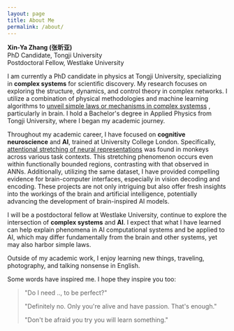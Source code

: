 ```yaml
---
layout: page
title: About Me
permalink: /about/
---
```

<strong>Xin-Ya Zhang (张昕亚)</strong><br>
PhD Candidate, Tongji University<br>
Postdoctoral Fellow, Westlake University

I am currently a PhD candidate in physics at Tongji University, specializing in <strong>complex systems</strong> for scientific discovery. My research focuses on exploring the structure, dynamics, and control theory in complex networks. I utilize a combination of physical methodologies and machine learning algorithms to <u>unveil simple laws or mechanisms in complex systemss</u> , particularly in brain. I hold a Bachelor's degree in Applied Physics from Tongji University, where I began my academic journey.

Throughout my academic career, I have focused on <strong>cognitive neuroscience</strong> and <strong>AI</strong>, trained at University College London. Specifically, <u>attentional stretching of neural representations</u> was found in monkeys across various task contexts. This stretching phenomenon occurs even within functionally bounded regions, contrasting with that observed in ANNs. Additionally, utilizing the same dataset, I have provided compelling evidence for brain-computer interfaces, especially in vision decoding and encoding. These projects are not only intriguing but also offer fresh insights into the workings of the brain and artificial intelligence, potentially advancing the development of brain-inspired AI models.

I will be a postdoctoral fellow at Westlake University, continue to explore the intersection of <strong>complex systems</strong> and <strong>AI</strong>. I expect that what I have learned can help explain phenomena in AI computational systems and be applied to AI, which may differ fundamentally from the brain and other systems, yet may also harbor simple laws.

Outside of my academic work, I enjoy learning new things, traveling, photography, and talking nonsense in English.

Some words have inspired me. I hope they inspire you too:

<blockquote>
  <p>"Do I need .., to be perfect?"</p>

  <p>"Definitely no. Only you're alive and have passion. That's enough."</p>

  <p>"Don't be afraid you try you will learn something."</p>
</blockquote>
<br>
<br>
